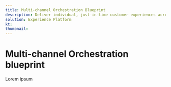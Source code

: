 ```yaml
---
title: Multi-channel Orchestration Blueprint
description: Deliver individual, just-in-time customer experiences across screens.
solution: Experience Platform
kt: 
thumbnail: 
---
```


# Multi-channel Orchestration blueprint

Lorem ipsum